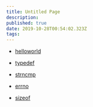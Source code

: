 ```yaml
---
title: Untitled Page
description: 
published: true
date: 2019-10-28T00:54:02.323Z
tags: 
---
```


<!-- TITLE: C -->
<!-- SUBTITLE: A quick summary of C -->

* [helloworld](/c/helloworld)

* [typedef](/c/typedef)

* [strncmp](/c/strncmp)

* [errno](/c/errno)

* [sizeof](/c/sizeof)
